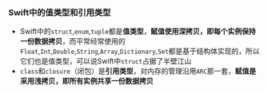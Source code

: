 ### Swift中的值类型和引用类型

* Swift中的`struct`,`enum`,`tuple`都是**值类型**，**赋值使用深拷贝，即每个实例保持一份数据拷贝**，而平常经常使用的`Float`,`Int`,`Double`,`String`,`Array`,`Dictionary`,`Set`都是基于结构体实现的，所以它们也是值类型，可以说Swift中`struct`占据了半壁江山
* `class`和`closure`（闭包）是**引用类型**，对内存的管理沿用`ARC`那一套，**赋值是采用浅拷贝，即所有实例共享一份数据拷贝**

